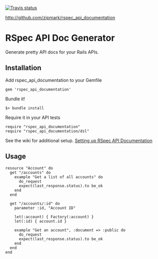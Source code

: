 [![Travis status](https://secure.travis-ci.org/zipmark/rspec_api_documentation.png)](https://secure.travis-ci.org/zipmark/rspec_api_documentation)

http://github.com/zipmark/rspec_api_documentation

# RSpec API Doc Generator

Generate pretty API docs for your Rails APIs.

## Installation

Add rspec_api_documentation to your Gemfile

    gem 'rspec_api_documentation'

Bundle it!

    $> bundle install

Require it in your API tests

    require "rspec_api_documentation"
    require "rspec_api_documentation/dsl"

See the wiki for additional setup. [Setting up RSpec API Documentation](https://github.com/zipmark/rspec_api_documentation/wiki/Setting-up-RspecApiDocumentation)

## Usage

    resource "Account" do
      get "/accounts" do
        example "Get a list of all accounts" do
          do_request
          expect(last_response.status).to be_ok
        end
      end

      get "/accounts/:id" do
        parameter :id, "Account ID"

        let(:account) { Factory(:account) }
        let(:id) { account.id }

        example "Get an account", :document => :public do
          do_request
          expect(last_response.status).to be_ok
        end
      end
    end

